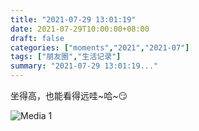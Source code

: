 ```yaml
---
title: "2021-07-29 13:01:19"
date: 2021-07-29T10:00:00+08:00
draft: false
categories: ["moments","2021","2021-07"]
tags: ["朋友圈","生活记录"]
summary: "2021-07-29 13:01:19..."
---
```


坐得高，也能看得远哇~哈~😏

![Media 1](/Moments/photos/2021-07-29/202107291301190.jpg)

